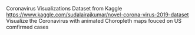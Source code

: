 Coronavirus Visualizations
Dataset from Kaggle https://www.kaggle.com/sudalairajkumar/novel-corona-virus-2019-dataset
Visualize the Coronavirus with animated Choropleth maps
fouced on US comfirmed cases
